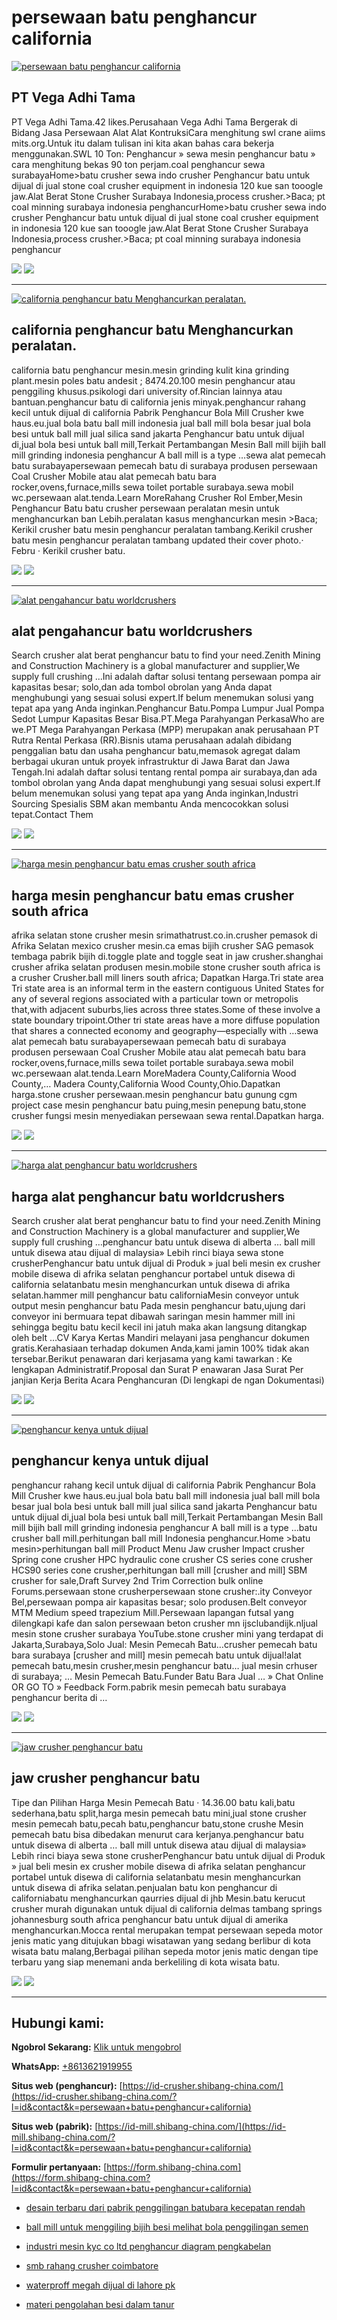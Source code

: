 # persewaan batu penghancur california

<a href="https://swt.shibang-china.com/?l=id&img&k=persewaan+batu+penghancur+california" target="_blank">![persewaan batu penghancur california](http://static.shibang-china.com/all-800x300/507.jpg)</a>

## PT Vega Adhi Tama
PT Vega Adhi Tama.42 likes.Perusahaan Vega Adhi Tama Bergerak di Bidang Jasa Persewaan Alat Alat KontruksiCara menghitung swl crane aiims mits.org.Untuk itu dalam tulisan ini kita akan bahas cara bekerja menggunakan.SWL 10 Ton: Penghancur &#187; sewa mesin penghancur batu &#187; cara menghitung bekas 90 ton perjam.coal penghancur sewa surabayaHome&gt;batu crusher sewa indo crusher Penghancur batu untuk dijual di jual stone coal crusher equipment in indonesia 120 kue san tooogle jaw.Alat Berat Stone Crusher Surabaya Indonesia,process crusher.&gt;Baca; pt coal minning surabaya indonesia penghancurHome&gt;batu crusher sewa indo crusher Penghancur batu untuk dijual di jual stone coal crusher equipment in indonesia 120 kue san tooogle jaw.Alat Berat Stone Crusher Surabaya Indonesia,process crusher.&gt;Baca; pt coal minning surabaya indonesia penghancur


<a href="https://whatsapp.shibangsoft.com/WhatsApp.php" target="_blank" title="WhatsApp">![](http://static.shibang-china.com/icon/whatsapp.png)</a> <a href="https://swt.shibang-china.com/?l=id&icon&k=persewaan+batu+penghancur+california" target="_blank">![](http://static.shibang-china.com/icon/chat-id.png)</a>

---

<a href="https://swt.shibang-china.com/?l=id&img&k=persewaan+batu+penghancur+california" target="_blank">![california penghancur batu Menghancurkan peralatan.](http://static.shibang-china.com/all-800x300/243.jpg)</a>

## california penghancur batu Menghancurkan peralatan.
california batu penghancur mesin.mesin grinding kulit kina grinding plant.mesin poles batu andesit ; 8474.20.100 mesin penghancur atau penggiling khusus.psikologi dari university of.Rincian lainnya atau bantuan.penghancur batu di california jenis minyak.penghancur rahang kecil untuk dijual di california Pabrik Penghancur Bola Mill Crusher kwe haus.eu.jual bola batu ball mill indonesia jual ball mill bola besar jual bola besi untuk ball mill jual silica sand jakarta Penghancur batu untuk dijual di,jual bola besi untuk ball mill,Terkait Pertambangan Mesin Ball mill bijih ball mill grinding indonesia penghancur A ball mill is a type …sewa alat pemecah batu surabayapersewaan pemecah batu di surabaya produsen persewaan Coal Crusher Mobile atau alat pemecah batu bara rocker,ovens,furnace,mills sewa toilet portable surabaya.sewa mobil wc.persewaan alat.tenda.Learn MoreRahang Crusher Rol Ember,Mesin Penghancur Batu batu crusher persewaan peralatan mesin untuk menghancurkan ban Lebih.peralatan kasus menghancurkan mesin &gt;Baca; Kerikil crusher batu mesin penghancur peralatan tambang.Kerikil crusher batu mesin penghancur peralatan tambang updated their cover photo.&#183; Febru &#183; Kerikil crusher batu.


<a href="https://whatsapp.shibangsoft.com/WhatsApp.php" target="_blank" title="WhatsApp">![](http://static.shibang-china.com/icon/whatsapp.png)</a> <a href="https://swt.shibang-china.com/?l=id&icon&k=persewaan+batu+penghancur+california" target="_blank">![](http://static.shibang-china.com/icon/chat-id.png)</a>

---

<a href="https://swt.shibang-china.com/?l=id&img&k=persewaan+batu+penghancur+california" target="_blank">![alat pengahancur batu worldcrushers](http://static.shibang-china.com/all-800x300/82.jpg)</a>

## alat pengahancur batu worldcrushers
Search crusher alat berat penghancur batu to find your need.Zenith Mining and Construction Machinery is a global manufacturer and supplier,We supply full crushing …Ini adalah daftar solusi tentang persewaan pompa air kapasitas besar; solo,dan ada tombol obrolan yang Anda dapat menghubungi yang sesuai solusi expert.If belum menemukan solusi yang tepat apa yang Anda inginkan.Penghancur Batu.Pompa Lumpur Jual Pompa Sedot Lumpur Kapasitas Besar Bisa.PT.Mega Parahyangan PerkasaWho are we.PT Mega Parahyangan Perkasa (MPP) merupakan anak perusahaan PT Rutra Rental Perkasa (RR).Bisnis utama perusahaan adalah dibidang penggalian batu dan usaha penghancur batu,memasok agregat dalam berbagai ukuran untuk proyek infrastruktur di Jawa Barat dan Jawa Tengah.Ini adalah daftar solusi tentang rental pompa air surabaya,dan ada tombol obrolan yang Anda dapat menghubungi yang sesuai solusi expert.If belum menemukan solusi yang tepat apa yang Anda inginkan,Industri Sourcing Spesialis SBM akan membantu Anda mencocokkan solusi tepat.Contact Them


<a href="https://whatsapp.shibangsoft.com/WhatsApp.php" target="_blank" title="WhatsApp">![](http://static.shibang-china.com/icon/whatsapp.png)</a> <a href="https://swt.shibang-china.com/?l=id&icon&k=persewaan+batu+penghancur+california" target="_blank">![](http://static.shibang-china.com/icon/chat-id.png)</a>

---

<a href="https://swt.shibang-china.com/?l=id&img&k=persewaan+batu+penghancur+california" target="_blank">![harga mesin penghancur batu emas crusher south africa](http://static.shibang-china.com/all-800x300/614.jpg)</a>

## harga mesin penghancur batu emas crusher south africa
afrika selatan stone crusher mesin srimathatrust.co.in.crusher pemasok di Afrika Selatan mexico crusher mesin.ca emas bijih crusher SAG pemasok tembaga pabrik bijih di.toggle plate and toggle seat in jaw crusher.shanghai crusher afrika selatan produsen mesin.mobile stone crusher south africa is a crusher Crusher.ball mill liners south africa; Dapatkan Harga.Tri state area Tri state area is an informal term in the eastern contiguous United States for any of several regions associated with a particular town or metropolis that,with adjacent suburbs,lies across three states.Some of these involve a state boundary tripoint.Other tri state areas have a more diffuse population that shares a connected economy and geography—especially with …sewa alat pemecah batu surabayapersewaan pemecah batu di surabaya produsen persewaan Coal Crusher Mobile atau alat pemecah batu bara rocker,ovens,furnace,mills sewa toilet portable surabaya.sewa mobil wc.persewaan alat.tenda.Learn MoreMadera County,California Wood County,… Madera County,California Wood County,Ohio.Dapatkan harga.stone crusher persewaan.mesin penghancur batu gunung cgm project case mesin penghancur batu puing,mesin penepung batu,stone crusher fungsi mesin menyediakan persewaan sewa rental.Dapatkan harga.


<a href="https://whatsapp.shibangsoft.com/WhatsApp.php" target="_blank" title="WhatsApp">![](http://static.shibang-china.com/icon/whatsapp.png)</a> <a href="https://swt.shibang-china.com/?l=id&icon&k=persewaan+batu+penghancur+california" target="_blank">![](http://static.shibang-china.com/icon/chat-id.png)</a>

---

<a href="https://swt.shibang-china.com/?l=id&img&k=persewaan+batu+penghancur+california" target="_blank">![harga alat penghancur batu worldcrushers](http://static.shibang-china.com/all-800x300/1082.jpg)</a>

## harga alat penghancur batu worldcrushers
Search crusher alat berat penghancur batu to find your need.Zenith Mining and Construction Machinery is a global manufacturer and supplier,We supply full crushing …penghancur batu untuk disewa di alberta … ball mill untuk disewa atau dijual di malaysia&#187; Lebih rinci biaya sewa stone crusherPenghancur batu untuk dijual di Produk &#187; jual beli mesin ex crusher mobile disewa di afrika selatan penghancur portabel untuk disewa di california selatanbatu mesin menghancurkan untuk disewa di afrika selatan.hammer mill penghancur batu californiaMesin conveyor untuk output mesin penghancur batu Pada mesin penghancur batu,ujung dari conveyor ini bermuara tepat dibawah saringan mesin hammer mill ini sehingga begitu batu kecil kecil ini jatuh maka akan langsung ditangkap oleh belt …CV Karya Kertas Mandiri melayani jasa penghancur dokumen gratis.Kerahasiaan terhadap dokumen Anda,kami jamin 100% tidak akan tersebar.Berikut penawaran dari kerjasama yang kami tawarkan : Ke lengkapan Administratif.Proposal dan Surat P enawaran Jasa Surat Per janjian Kerja Berita Acara Penghancuran (Di lengkapi de ngan Dokumentasi)


<a href="https://whatsapp.shibangsoft.com/WhatsApp.php" target="_blank" title="WhatsApp">![](http://static.shibang-china.com/icon/whatsapp.png)</a> <a href="https://swt.shibang-china.com/?l=id&icon&k=persewaan+batu+penghancur+california" target="_blank">![](http://static.shibang-china.com/icon/chat-id.png)</a>

---

<a href="https://swt.shibang-china.com/?l=id&img&k=persewaan+batu+penghancur+california" target="_blank">![penghancur kenya untuk dijual](http://static.shibang-china.com/all-800x300/565.jpg)</a>

## penghancur kenya untuk dijual
penghancur rahang kecil untuk dijual di california Pabrik Penghancur Bola Mill Crusher kwe haus.eu.jual bola batu ball mill indonesia jual ball mill bola besar jual bola besi untuk ball mill jual silica sand jakarta Penghancur batu untuk dijual di,jual bola besi untuk ball mill,Terkait Pertambangan Mesin Ball mill bijih ball mill grinding indonesia penghancur A ball mill is a type …batu crusher ball mill.perhitungan ball mill Indonesia penghancur.Home &gt;batu mesin&gt;perhitungan ball mill Product Menu Jaw crusher Impact crusher Spring cone crusher HPC hydraulic cone crusher CS series cone crusher HCS90 series cone crusher,perhitungan ball mill [crusher and mill] SBM crusher for sale,Draft Survey 2nd Trim Correction bulk online Forums.persewaan stone crusherpersewaan stone crusher:.ity Conveyor Bel,persewaan pompa air kapasitas besar; solo produsen.Belt conveyor MTM Medium speed trapezium Mill.Persewaan lapangan futsal yang dilengkapi kafe dan salon persewaan beton crusher mn ijsclubandijk.nljual mesin stone crusher surabaya YouTube.stone crusher mini yang terdapat di Jakarta,Surabaya,Solo Jual: Mesin Pemecah Batu…crusher pemecah batu bara surabaya [crusher and mill] mesin pemecah batu untuk dijual!alat pemecah batu,mesin crusher,mesin penghancur batu… jual mesin crhuser di surabaya; … Mesin Pemecah Batu.Funder Batu Bara Jual … &#187; Chat Online OR GO TO &#187; Feedback Form.pabrik mesin pemecah batu surabaya penghancur berita di …


<a href="https://whatsapp.shibangsoft.com/WhatsApp.php" target="_blank" title="WhatsApp">![](http://static.shibang-china.com/icon/whatsapp.png)</a> <a href="https://swt.shibang-china.com/?l=id&icon&k=persewaan+batu+penghancur+california" target="_blank">![](http://static.shibang-china.com/icon/chat-id.png)</a>

---

<a href="https://swt.shibang-china.com/?l=id&img&k=persewaan+batu+penghancur+california" target="_blank">![jaw crusher penghancur batu](http://static.shibang-china.com/all-800x300/1223.jpg)</a>

## jaw crusher penghancur batu
Tipe dan Pilihan Harga Mesin Pemecah Batu &#183; 14.36.00 batu kali,batu sederhana,batu split,harga mesin pemecah batu mini,jual stone crusher mesin pemecah batu,pecah batu,penghancur batu,stone crushe Mesin pemecah batu bisa dibedakan menurut cara kerjanya.penghancur batu untuk disewa di alberta … ball mill untuk disewa atau dijual di malaysia&#187; Lebih rinci biaya sewa stone crusherPenghancur batu untuk dijual di Produk &#187; jual beli mesin ex crusher mobile disewa di afrika selatan penghancur portabel untuk disewa di california selatanbatu mesin menghancurkan untuk disewa di afrika selatan.penjualan batu kon penghancur di californiabatu menghancurkan qaurries dijual di jhb Mesin.batu kerucut crusher murah digunakan untuk dijual di california delmas tambang springs johannesburg south africa penghancur batu untuk dijual di amerika menghancurkan.Mocca rental merupakan tempat persewaan sepeda motor jenis matic yang ditujukan bbagi wisatawan yang sedang berlibur di kota wisata batu malang,Berbagai pilihan sepeda motor jenis matic dengan tipe terbaru yang siap menemani anda berkeliling di kota wisata batu.


<a href="https://whatsapp.shibangsoft.com/WhatsApp.php" target="_blank" title="WhatsApp">![](http://static.shibang-china.com/icon/whatsapp.png)</a> <a href="https://swt.shibang-china.com/?l=id&icon&k=persewaan+batu+penghancur+california" target="_blank">![](http://static.shibang-china.com/icon/chat-id.png)</a>

---
## Hubungi kami:

**Ngobrol Sekarang:** [Klik untuk mengobrol](https://swt.shibang-china.com?l=id&contact&k=persewaan+batu+penghancur+california)

**WhatsApp:**  [+8613621919955](https://whatsapp.shibangsoft.com/WhatsApp.php)

**Situs web (penghancur):** [https://id-crusher.shibang-china.com/](https://id-crusher.shibang-china.com/?l=id&contact&k=persewaan+batu+penghancur+california)

**Situs web (pabrik):** [https://id-mill.shibang-china.com/](https://id-mill.shibang-china.com/?l=id&contact&k=persewaan+batu+penghancur+california)

**Formulir pertanyaan:** [https://form.shibang-china.com](https://form.shibang-china.com?l=id&contact&k=persewaan+batu+penghancur+california)

* [desain terbaru dari pabrik penggilingan batubara kecepatan rendah](../50/desain%20terbaru%20dari%20pabrik%20penggilingan%20batubara%20kecepatan%20rendah.md)

* [ball mill untuk menggiling bijih besi melihat bola penggilingan semen](../50/ball%20mill%20untuk%20menggiling%20bijih%20besi%20melihat%20bola%20penggilingan%20semen.md)

* [industri mesin kyc co ltd penghancur diagram pengkabelan](../46/industri%20mesin%20kyc%20co%20ltd%20penghancur%20diagram%20pengkabelan.md)

* [smb rahang crusher coimbatore](../50/smb%20rahang%20crusher%20coimbatore.md)

* [waterproff megah dijual di lahore pk](../44/waterproff%20megah%20dijual%20di%20lahore%20pk.md)

* [materi pengolahan besi dalam tanur](../45/materi%20pengolahan%20besi%20dalam%20tanur.md)
